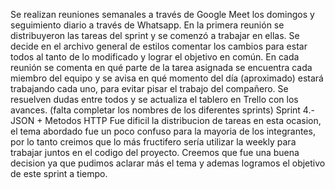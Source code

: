 Se realizan reuniones semanales a través de Google Meet los domingos y seguimiento diario a través de Whatsapp. 
En la primera reunión se distribuyeron las tareas del sprint y se comenzó a trabajar en ellas. Se decide en el archivo general de estilos comentar los cambios para estar todos al tanto de lo modificado y lograr el objetivo en común. 
En cada reunión se comenta en qué parte de la tarea asignada se encuentra cada miembro del equipo y se avisa en qué momento del día (aproximado) estará trabajando cada uno, para evitar pisar el trabajo del compañero. 
Se resuelven dudas entre todos y se actualiza el tablero en Trello con los avances. 
(falta completar los nombres de los diferentes sprints)
Sprint 4.-JSON + Metodos HTTP
Fue dificil la distribucion de tareas en esta ocasion, el tema abordado fue un poco confuso para la mayoria de los integrantes, por lo tanto creimos que lo más fructifero sería utilizar la weekly para trabajar juntos en el codigo del proyecto. Creemos que fue una buena decision ya que pudimos aclarar más el tema y ademas logramos el objetivo de este sprint a tiempo.  
